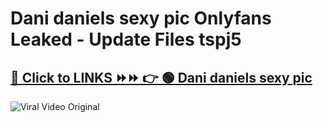 
 # Dani daniels sexy pic Onlyfans Leaked - Update Files tspj5

## <h2><a href="https://clipsfans.com/Dani_daniels_sexy_pic&ref=git">🔗 Click to LINKS ⏩⏩ 👉 🟢 Dani daniels sexy pic </a></h2>

<a href="https://clipsfans.com/Dani_daniels_sexy_pic&ref=git" rel="nofollow" data-target="animated-image.originalLink"><img src="https://i.ibb.co.com/xMMVF88/686577567.gif" alt="Viral Video Original" style="max-width: 100%; display: inline-block;" data-target="animated-image.originalImage"></a>

